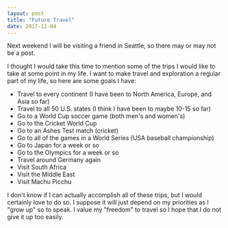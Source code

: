 ```yaml
---
layout: post
title: "Future Travel"
date: 2017-11-04
---
```


Next weekend I will be visiting a friend in Seattle, so there may or may not be a post. 

I thought I would take this time to mention some of the trips I would like to take at some point in my life. 
I want to make travel and exploration a regular part of my life, so here are some goals I have:

  * Travel to every continent (I have been to North America, Europe, and Asia so far)
  * Travel to all 50 U.S. states (I think I have been to maybe 10-15 so far)
  * Go to a World Cup soccer game (both men's and women's)
  * Go to the Cricket World Cup
  * Go to an Ashes Test match (cricket)
  * Go to all of the games in a World Series (USA baseball championship)
  * Go to Japan for a week or so
  * Go to the Olympics for a week or so
  * Travel around Germany again
  * Visit South Africa
  * Visit the Middle East
  * Visit Machu Picchu
  
I don't know if I can actually accomplish all of these trips, but I would certainly love to do so. 
I suppose it will just depend on my priorities as I "grow up" so to speak. 
I value my "freedom" to travel so I hope that I do not give it up too easily. 
